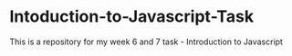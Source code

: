 # Intoduction-to-Javascript-Task
This is a repository for my week 6 and 7 task - Introduction to Javascript
